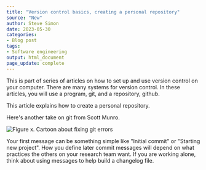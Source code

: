 ```yaml
---
title: "Version control basics, creating a personal repository"
source: "New"
author: Steve Simon
date: 2023-05-30
categories:
- Blog post
tags:
- Software engineering
output: html_document
page_update: complete
---
```


This is part of series of articles on how to set up and use version control on your computer. There are many systems for version control. In these articles, you will use a program, git, and a repository, github.

This article explains how to create a personal repository. 

<!---more--->

Here's another take on git from Scott Munro.

![Figure x. Cartoon about fixing git errors](https://imgs.xkcd.com/comics/git.png)

Your first message can be something simple like "Initial commit" or "Starting new project". How you define later commit messages will depend on what practices the others on your research team want. If you are working alone, think about using messages to help build a changelog file.

